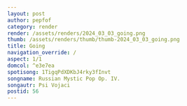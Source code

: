```yaml
---
layout: post
author: pepfof
category: render
render: /assets/renders/2024_03_03_going.png
thumb: /assets/renders/thumb/thumb-2024_03_03_going.png
title: Going
navigation_override: /
aspect: 1/1
domcol: ^e3e7ea
spotisong: 1TigqPdXDKbJ4rky3fInvt
songname: Russian Mystic Pop Op. IV.
songautr: Psi Vojaci
postid: 56
---
```


<!--USER BEGIN 1-->

<!--USER END 1-->

<!--more-->
<!--USER BEGIN 2-->

<!--USER END 2-->


